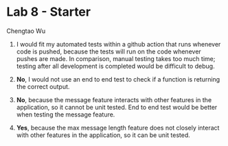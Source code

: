 # Lab 8 - Starter
Chengtao Wu

1. I would fit my automated tests within a github action that runs whenever code is pushed, because the tests will run on the code whenever pushes are made. In comparison, manual testing takes too much time; testing after all development is completed would be difficult to debug.
   
2. **No**, I would not use an end to end test to check if a function is returning the correct output.
   
3. **No**, because the message feature interacts with other features in the application, so it cannot be unit tested. End to end test would be better when testing the message feature.
   
4. **Yes**, because the max message length feature does not closely interact with other features in the application, so it can be unit tested.

